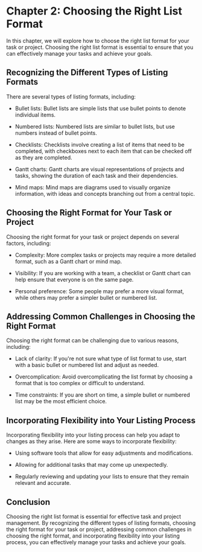 Chapter 2: Choosing the Right List Format
=========================================

In this chapter, we will explore how to choose the right list format for your task or project. Choosing the right list format is essential to ensure that you can effectively manage your tasks and achieve your goals.

Recognizing the Different Types of Listing Formats
--------------------------------------------------

There are several types of listing formats, including:

* Bullet lists: Bullet lists are simple lists that use bullet points to denote individual items.

* Numbered lists: Numbered lists are similar to bullet lists, but use numbers instead of bullet points.

* Checklists: Checklists involve creating a list of items that need to be completed, with checkboxes next to each item that can be checked off as they are completed.

* Gantt charts: Gantt charts are visual representations of projects and tasks, showing the duration of each task and their dependencies.

* Mind maps: Mind maps are diagrams used to visually organize information, with ideas and concepts branching out from a central topic.

Choosing the Right Format for Your Task or Project
--------------------------------------------------

Choosing the right format for your task or project depends on several factors, including:

* Complexity: More complex tasks or projects may require a more detailed format, such as a Gantt chart or mind map.

* Visibility: If you are working with a team, a checklist or Gantt chart can help ensure that everyone is on the same page.

* Personal preference: Some people may prefer a more visual format, while others may prefer a simpler bullet or numbered list.

Addressing Common Challenges in Choosing the Right Format
---------------------------------------------------------

Choosing the right format can be challenging due to various reasons, including:

* Lack of clarity: If you're not sure what type of list format to use, start with a basic bullet or numbered list and adjust as needed.

* Overcomplication: Avoid overcomplicating the list format by choosing a format that is too complex or difficult to understand.

* Time constraints: If you are short on time, a simple bullet or numbered list may be the most efficient choice.

Incorporating Flexibility into Your Listing Process
---------------------------------------------------

Incorporating flexibility into your listing process can help you adapt to changes as they arise. Here are some ways to incorporate flexibility:

* Using software tools that allow for easy adjustments and modifications.

* Allowing for additional tasks that may come up unexpectedly.

* Regularly reviewing and updating your lists to ensure that they remain relevant and accurate.

Conclusion
----------

Choosing the right list format is essential for effective task and project management. By recognizing the different types of listing formats, choosing the right format for your task or project, addressing common challenges in choosing the right format, and incorporating flexibility into your listing process, you can effectively manage your tasks and achieve your goals.
